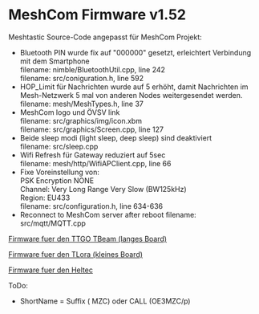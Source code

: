 # MeshCom Firmware v1.52

Meshtastic Source-Code angepasst für MeshCom Projekt:

* Bluetooth PIN wurde fix auf "000000" gesetzt, erleichtert Verbindung mit dem Smartphone\
filename: nimble/BluetoothUtil.cpp, line 242\
filename: src/coniguration.h, line 592
* HOP_Limit für Nachrichten wurde auf 5 erhöht, damit Nachrichten im Mesh-Netzwerk 5 mal von anderen Nodes weitergesendet werden.\
filename: mesh/MeshTypes.h, line 37
* MeshCom logo und ÖVSV link\
filename: src/graphics/img/icon.xbm\
filename: src/graphics/Screen.cpp, line 127
* Beide sleep modi (light sleep, deep sleep) sind deaktiviert\
filename: src/sleep.cpp
* Wifi Refresh für Gateway reduziert auf 5sec\
filename: mesh/http/WifiAPClient.cpp, line 66
* Fixe Voreinstellung von:\
PSK Encryption NONE\
Channel: Very Long Range Very Slow (BW125kHz)\
Region: EU433\
filename: src/configuration.h, line 634-636
* Reconnect to MeshCom server after reboot
filename: src/mqtt/MQTT.cpp



[Firmware fuer den TTGO TBeam (langes Board)](https://isemann.at/files/tbeam_meshcom_1.2.50_v1.50.bin)

[Firmware fuer den TLora (kleines Board)](https://isemann.at/files/tlora-v2_meshcom_1.2.50_v1.50.bin)

[Firmware fuer den Heltec](https://isemann.at/files/heltec-v2_meshcom_1.2.50_v1.50.bin)


ToDo:
* ShortName = Suffix ( MZC) oder CALL (OE3MZC/p)


